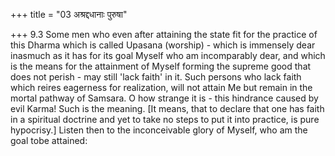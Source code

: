 +++
title = "03 अश्रद्दधानाः पुरुषा"

+++
9.3 Some men who even after attaining the state fit for the practice of
this Dharma which is called Upasana (worship) - which is immensely dear
inasmuch as it has for its goal Myself who am incomparably dear, and
which is the means for the attainment of Myself forming the supreme good
that does not perish - may still 'lack faith' in it. Such persons who
lack faith which reires eagerness for realization, will not attain Me
but remain in the mortal pathway of Samsara. O how strange it is - this
hindrance caused by evil Karma! Such is the meaning. \[It means, that to
declare that one has faith in a spiritual doctrine and yet to take no
steps to put it into practice, is pure hypocrisy.\] Listen then to the
inconceivable glory of Myself, who am the goal tobe attained:
